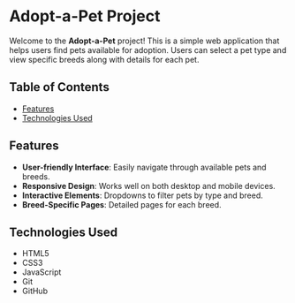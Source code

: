 # Adopt-a-Pet Project

Welcome to the **Adopt-a-Pet** project! This is a simple web application that helps users find pets available for adoption. Users can select a pet type and view specific breeds along with details for each pet.

## Table of Contents
- [Features](#features)
- [Technologies Used](#technologies-used)


## Features
- **User-friendly Interface**: Easily navigate through available pets and breeds.
- **Responsive Design**: Works well on both desktop and mobile devices.
- **Interactive Elements**: Dropdowns to filter pets by type and breed.
- **Breed-Specific Pages**: Detailed pages for each breed.

## Technologies Used
- HTML5
- CSS3
- JavaScript
- Git
- GitHub


